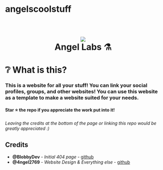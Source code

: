 # angelscoolstuff
<h1 align="center">
  <br>
  <a href="https://angellabs.xyz"><img src="https://i.imgur.com/sCWWFO6.png"></a>
  <br>
  Angel Labs ⚗️
  <br>
</h1>

# ❔ What is this? 
### This is a website for all your **stuff**! You can link your social profiles, groups, and other websites! You can use this website as a template to make a website suited for your needs. 

#### Star :star: the repo if you appreciate the work put into it!

###### Leaving the credits at the bottom of the page or linking this repo would be greatly appreciated :)


## Credits

* **@BlobbyDev** - *Initial 404 page* - [github](https://github.com/BlobbyDev)
*  **@4ngel2769** - *Website Design & Everything else* - [github](https://github.com/4ngel2769)
